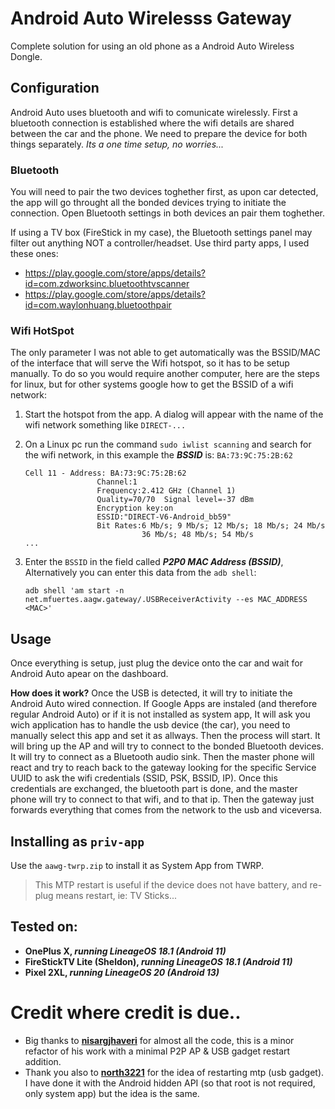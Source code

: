 # Android Auto Wirelesss Gateway
Complete solution for using an old phone as a Android Auto Wireless Dongle.

## Configuration
Android Auto uses bluetooth and wifi to comunicate wirelessly. First a bluetooth connection is established where the wifi details are shared between the car and the phone. We need to prepare the device for both things separately. _Its a one time setup, no worries..._

### Bluetooth
You will need to pair the two devices toghether first, as upon car detected, the app will go throught all the bonded devices trying to initiate the connection. Open Bluetooth settings in both devices an pair them toghether.

If using a TV box (FireStick in my case), the Bluetooth settings panel may filter out anything NOT a controller/headset. Use third party apps, I used these ones: 
- https://play.google.com/store/apps/details?id=com.zdworksinc.bluetoothtvscanner
- https://play.google.com/store/apps/details?id=com.waylonhuang.bluetoothpair

### Wifi HotSpot
The only parameter I was not able to get automatically was the BSSID/MAC of the interface that will serve the Wifi hotspot, so it has to be setup manually. To do so you would require another computer, here are the steps for linux, but for other systems google how to get the BSSID of a wifi network:
1. Start the hotspot from the app. A dialog will appear with the name of the wifi network something like `DIRECT-...`
2. On a Linux pc run the command `sudo iwlist scanning` and search for the wifi network, in this example the _**BSSID**_ is: `BA:73:9C:75:2B:62`
   ```
   Cell 11 - Address: BA:73:9C:75:2B:62
                   Channel:1
                   Frequency:2.412 GHz (Channel 1)
                   Quality=70/70  Signal level=-37 dBm  
                   Encryption key:on
                   ESSID:"DIRECT-V6-Android_bb59"
                   Bit Rates:6 Mb/s; 9 Mb/s; 12 Mb/s; 18 Mb/s; 24 Mb/s
                             36 Mb/s; 48 Mb/s; 54 Mb/s
   ...
   ```
3. Enter the `BSSID` in the field called _**P2P0 MAC Address (BSSID)**_, Alternatively you can enter this data from the `adb shell`:

      ```shell
      adb shell 'am start -n net.mfuertes.aagw.gateway/.USBReceiverActivity --es MAC_ADDRESS <MAC>'
      ```
## Usage
Once everything is setup, just plug the device onto the car and wait for Android Auto apear on the dashboard.

**How does it work?** Once the USB is detected, it will try to initiate the Android Auto wired connection. If Google Apps are instaled (and therefore regular Android Auto) or if it is not installed as system app, It will ask you wich application has to handle the usb device (the car), you need to manually select this app and set it as allways. Then the process will start. It will bring up the AP and will try to connect to the bonded Bluetooth devices. It will try to connect as a Bluetooth audio sink. Then the master phone will react and try to reach back to the gateway looking for the specific Service UUID to ask the wifi credentials (SSID, PSK, BSSID, IP). Once this credentials are exchanged, the bluetooth part is done, and the master phone will try to connect to that wifi, and to that ip. Then the gateway just forwards everything that comes from the network to the usb and viceversa.

## Installing as `priv-app`
Use the `aawg-twrp.zip` to install it as System App from TWRP.
> This MTP restart is useful if the device does not have battery, and re-plug means restart, ie: TV Sticks...

## Tested on:
- **OnePlus X, _running LineageOS 18.1 (Android 11)_**
- **FireStickTV Lite (Sheldon),  _running LineageOS 18.1 (Android 11)_**
- **Pixel 2XL,  _running LineageOS 20 (Android 13)_**

# Credit where credit is due..
- Big thanks to **[nisargjhaveri](https://github.com/nisargjhaveri/AAWirelessGateway)** for almost all the code, this is a minor refactor of his work with a minimal P2P AP & USB gadget restart addition.
- Thank you also to **[north3221](https://github.com/north3221/AAGateWayWiFi)** for the idea of restarting mtp (usb gadget). I have done it with the Android hidden API (so that root is not required, only system app) but the idea is the same.
